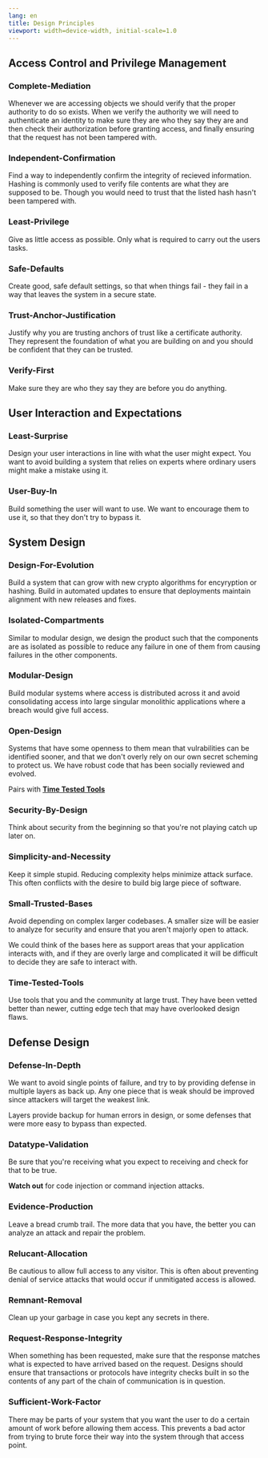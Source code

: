 ```yaml
---
lang: en
title: Design Principles
viewport: width=device-width, initial-scale=1.0
---
```

## Access Control and Privilege Management
### Complete-Mediation
Whenever we are accessing objects we should verify that the proper authority to
do so exists. When we verify the authority we will need to authenticate an
identity to make sure they are who they say they are and then check their
authorization before granting access, and finally ensuring that the request has
not been tampered with. 

### Independent-Confirmation
Find a way to independently confirm the integrity of recieved information. 
Hashing is commonly used to verify file contents are what they are supposed to
be. Though you would need to trust that the listed hash hasn't been tampered
with. 
### Least-Privilege
Give as little access as possible. Only what is required to carry out the users
tasks.

### Safe-Defaults
Create good, safe default settings, so that when things fail - they fail in a
way that leaves the system in a secure state. 
### Trust-Anchor-Justification
Justify why you are trusting anchors of trust like a certificate authority. 
They represent the foundation of what you are building on and you should be
confident that they can be trusted.

### Verify-First
Make sure they are who they say they are before you do anything.


## User Interaction and Expectations
### Least-Surprise
Design your user interactions in line with what the user might expect. You want
to avoid building a system that relies on experts where ordinary users might
make a mistake using it. 

### User-Buy-In
Build something the user will want to use. We want to encourage them to use it,
so that they don't try to bypass it.

## System Design
### Design-For-Evolution
Build a system that can grow with new crypto algorithms for encyryption or
hashing. Build in automated updates to ensure that deployments maintain 
alignment with new releases and fixes. 

### Isolated-Compartments
Similar to modular design, we design the product such that the components are
as isolated as possible to reduce any failure in one of them from causing
failures in the other components. 

### Modular-Design
Build modular systems where access is distributed across it and avoid 
consolidating access into large singular monolithic applications where a breach
would give full access.

### Open-Design
Systems that have some openness to them mean that vulrabilities can be 
identified sooner, and that we don't overly rely on our own secret scheming to
protect us. We have robust code that has been socially reviewed and evolved.

Pairs with [**Time Tested Tools**](#time-tested-tools)
### Security-By-Design
Think about security from the beginning so that you're not playing catch up
later on.
### Simplicity-and-Necessity
Keep it simple stupid. Reducing complexity helps minimize attack surface. This
often conflicts with the desire to build big large piece of software. 
### Small-Trusted-Bases
Avoid depending on complex larger codebases. A smaller size will be easier to 
analyze for security and ensure that you aren't majorly open to attack.

We could think of the bases here as support areas that your application 
interacts with, and if they are overly large and complicated it will be 
difficult to decide they are safe to interact with.

### Time-Tested-Tools
Use tools that you and the community at large trust. They have been vetted
better than newer, cutting edge tech that may have overlooked design flaws.

## Defense Design
### Defense-In-Depth
We want to avoid single points of failure, and try to by providing defense in
multiple layers as back up. Any one piece that is weak should be improved since
attackers will target the weakest link. 

Layers provide backup for human errors in design, or some defenses that were 
more easy to bypass than expected. 
### Datatype-Validation
Be sure that you're receiving what you expect to receiving and check for that
to be true.

**Watch out** for code injection or command injection attacks. 
### Evidence-Production
Leave a bread crumb trail. The more data that you have, the better you can 
analyze an attack and repair the problem.

### Relucant-Allocation
Be cautious to allow full access to any visitor. This is often about preventing
denial of service attacks that would occur if unmitigated access is allowed. 

### Remnant-Removal
Clean up your garbage in case you kept any secrets in there. 

### Request-Response-Integrity
When something has been requested, make sure that the response matches what is
expected to have arrived based on the request. Designs should ensure that 
transactions or protocols have integrity checks built in so the contents of any
part of the chain of communication is in question.

### Sufficient-Work-Factor
There may be parts of your system that you want the user to do a certain amount
of work before allowing them access. This prevents a bad actor from trying to
brute force their way into the system through that access point.














